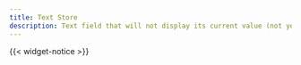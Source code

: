 ```yaml
---
title: Text Store
description: Text field that will not display its current value (not yet documented)
---
```


{{< widget-notice >}}
